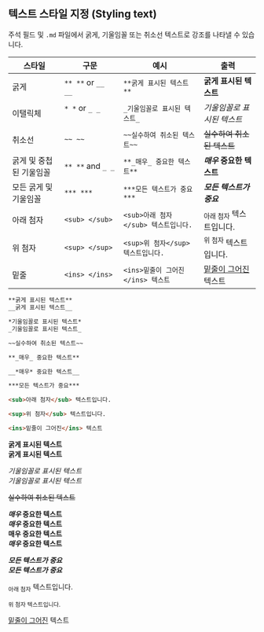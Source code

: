 ## 텍스트 스타일 지정 (Styling text)

주석 필드 및 `.md` 파일에서 굵게, 기울임꼴 또는 취소선 텍스트로 강조를 나타낼 수 있습니다.

| 스타일 | 구문 | 예시 | 출력 |
| --- | --- | --- | --- |
| 굵게 | `** **` or `__ __`| `**굵게 표시된 텍스트**` | **굵게 표시된 텍스트** |
| 이탤릭체 | `* *` or `_ _`     | `_기울임꼴로 표시된 텍스트_` | _기울임꼴로 표시된 텍스트_ |
| 취소선 | `~~ ~~` | `~~실수하여 취소된 텍스트~~` | ~~실수하여 취소된 텍스트~~ |
| 굵게 및 중첩된 기울임꼴 | `** **` and `_ _` | `**_매우_ 중요한 텍스트**` | **_매우_ 중요한 텍스트** |
| 모든 굵게 및 기울임꼴 | `*** ***` | `***모든 텍스트가 중요***` | ***모든 텍스트가 중요*** | <!-- markdownlint-disable-line emphasis-style -->
| 아래 첨자 | `<sub> </sub>` | `<sub>아래 첨자</sub> 텍스트입니다.` | <sub>아래 첨자</sub> 텍스트입니다. |
| 위 첨자 | `<sup> </sup>` | `<sup>위 첨자</sup> 텍스트입니다.` | <sup>위 첨자</sup> 텍스트입니다. |
| 밑줄 | `<ins> </ins>` | `<ins>밑줄이 그어진</ins> 텍스트` | <ins>밑줄이 그어진</ins> 텍스트 |

```markdown
**굵게 표시된 텍스트**  
__굵게 표시된 텍스트__

*기울임꼴로 표시된 텍스트*  
_기울임꼴로 표시된 텍스트_

~~실수하여 취소된 텍스트~~

**_매우_ 중요한 텍스트**

__*매우* 중요한 텍스트__

***모든 텍스트가 중요***

<sub>아래 첨자</sub> 텍스트입니다.

<sup>위 첨자</sub> 텍스트입니다.

<ins>밑줄이 그어진</ins> 텍스트
```

**굵게 표시된 텍스트**  
__굵게 표시된 텍스트__

*기울임꼴로 표시된 텍스트*  
_기울임꼴로 표시된 텍스트_

~~실수하여 취소된 텍스트~~

**_매우_ 중요한 텍스트**  
__*매우* 중요한 텍스트__  
****매우** 중요한 텍스트**  
___매우_ 중요한 텍스트__

***모든 텍스트가 중요***  
___모든 텍스트가 중요___

<sub>아래 첨자</sub> 텍스트입니다.

<sup>위 첨자</sub> 텍스트입니다.

<ins>밑줄이 그어진</ins> 텍스트